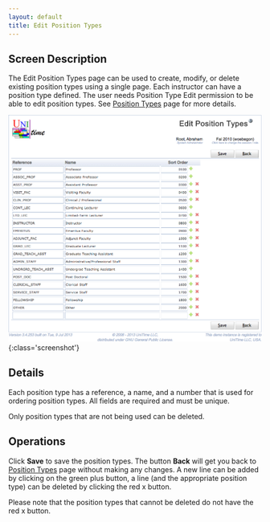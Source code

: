 ```yaml
---
layout: default
title: Edit Position Types
---
```



## Screen Description

The Edit Position Types page can be used to create, modify, or delete existing position types using a single page. Each instructor can have a position type defined. The user needs Position Type Edit permission to be able to edit position types. See [Position Types](http://help34.unitime.org/Position_Types) page for more details.

![Edit Position Types](images/edit-position-types-1.png){:class='screenshot'}

## Details

Each position type has a reference, a name, and a number that is used for ordering position types. All fields are required and must be unique.

Only position types that are not being used can be deleted.

## Operations

Click **Save** to save the position types. The button **Back** will get you back to [Position Types](position-types) page without making any changes. A new line can be added by clicking on the green plus button, a line (and the appropriate position type) can be deleted by clicking the red x button.

Please note that the position types that cannot be deleted do not have the red x button.
